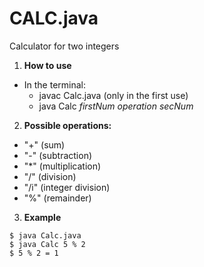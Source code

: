 # CALC.java

Calculator for two integers

1. **How to use**
  - In the terminal:
    - javac Calc.java (only in the first use)
    - java Calc *firstNum* *operation* *secNum*

2. **Possible operations:**
  - "+" (sum)
  - "-" (subtraction)
  - "*" (multiplication)
  - "/" (division)
  - "/i" (integer division)
  - "%" (remainder)

3. **Example**
  ```
  $ java Calc.java
  $ java Calc 5 % 2
  $ 5 % 2 = 1
